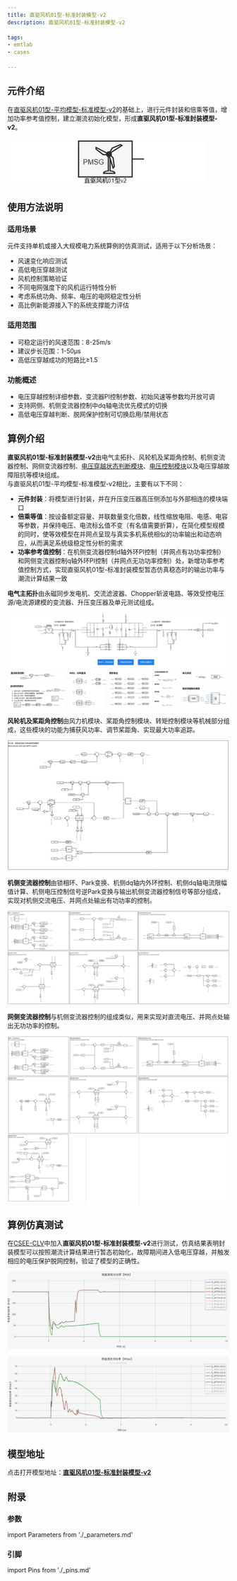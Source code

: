 ```yaml
---
title: 直驱风机01型-标准封装模型-v2
description: 直驱风机01型-标准封装模型-v2

tags:
- emtlab
- cases

---
```



## 元件介绍

在[直驱风机01型-平均模型-标准模型-v2](../../10-wtg_pmsg/10-wtg_pmsg_01/40-wtg_pmsg_01-avm-std-v2/index.md)的基础上，进行元件封装和倍乘等值，增加功率参考值控制，建立潮流初始化模型，形成**直驱风机01型-标准封装模型-v2**。  

![元件图形](./wtg_pmsg_01-avm-stdm-v2b1-graphic.png "元件图形")


## 使用方法说明

### 适用场景
元件支持单机或接入大规模电力系统算例的仿真测试，适用于以下分析场景：
   + 风速变化响应测试  
   + 高低电压穿越测试  
   + 风机控制策略验证  
   + 不同电网强度下的风机运行特性分析  
   + 考虑系统功角、频率、电压的电网稳定性分析
   + 高比例新能源接入下的系统支撑能力评估  

### 适用范围  

   + 可稳定运行的风速范围：8-25m/s  
   + 建议步长范围：1-50μs  
   + 高低压穿越成功的短路比≥1.5

### 功能概述  

   + 电压穿越控制详细参数、变流器PI控制参数、初始风速等参数均开放可调  
   + 支持网侧、机侧变流器控制中dq轴电流优先模式的切换  
   + 高低电压穿越判断、脱网保护控制可切换启用/禁用状态
  
## 算例介绍

**直驱风机01型-标准封装模型-v2**由电气主拓扑、风轮机及桨距角控制、机侧变流器控制、网侧变流器控制、[电压穿越状态判断模块](../../70-voltage-ride-though-model/10-vrt_sd-stdm-v1/index.md)、[电压控制模块](../../70-voltage-ride-though-model/20-vrt_ctrl-stdm-v1/index.md)以及电压穿越故障阻抗等模块组成。  
与直驱风机01型-平均模型-标准模型-v2相比，主要有以下不同：  

+ **元件封装**：将模型进行封装，并在升压变压器高压侧添加与外部相连的模块端口  
+ **倍乘等值**：按设备额定容量、并联数量变化倍数，线性缩放电阻、电感、电容等参数，并保持电压、电流标幺值不变（有名值需要折算），在简化模型规模的同时，使等效模型在并网点呈现与真实多机系统相似的功率输出和动态响应，从而满足系统级稳定性分析的需求  
+ **功率参考值控制**：在机侧变流器控制d轴外环PI控制（并网点有功功率控制）和网侧变流器控制q轴外环PI控制（并网点无功功率控制）处，新增功率参考值控制方式，实现直驱风机01型-标准封装模型暂态仿真稳态时的输出功率与潮流计算结果一致


**电气主拓扑**由永磁同步发电机、交流滤波器、Chopper斩波电路、等效受控电压源/电流源建模的变流器、升压变压器及单元测试组成。  

![电气主拓扑](./wtg_pmsg_01-avm-stdm-v2b1-main.png "电气主拓扑")

**风轮机及桨距角控制**由风力机模块、桨距角控制模块、转矩控制模块等机械部分组成，这些模块的功能为捕获风功率、调节桨距角、实现最大功率追踪。  

![风轮机及桨距角控制](./wtg_pmsg_01-avm-stdm-v2b1-mppt.png "风轮机及桨距角控制")


**机侧变流器控制**由锁相环、Park变换、机侧dq轴内外环控制、机侧dq轴电流限幅值计算、机侧电压控制信号逆Park变换与输出机侧变流器控制信号等部分组成，实现对机侧交流电压、并网点处输出有功功率的控制。  
  
![机侧变流器控制](./wtg_pmsg_01-avm-stdm-v2b1-msc.png "机侧变流器控制")

**网侧变流器控制**与机侧变流器控制的组成类似，用来实现对直流电压、并网点处输出无功功率的控制。  

![网侧变流器控制](./wtg_pmsg_01-avm-stdm-v2b1-gsc.png "网侧变流器控制")





  
## 算例仿真测试
在[CSEE-CLV](../../../80-csee-standard-systems/30-voltage-stability/index.md)中加入**直驱风机01型-标准封装模型-v2**进行测试，仿真结果表明封装模型可以按照潮流计算结果进行暂态初始化，故障期间进入低电压穿越，并触发相应的电压保护脱网控制，验证了模型的正确性。  

![有功功率仿真结果](./wtg_pmsg_01-avm-stdm-v2b1-p.png "有功功率仿真结果")

![无功功率仿真结果](./wtg_pmsg_01-avm-stdm-v2b1-q.png "无功功率仿真结果")  

## 模型地址

点击打开模型地址：[**直驱风机01型-标准封装模型-v2**](https://cloudpss.net/model/open-cloudpss/WTG_PMSG_01-avm-stdm-v2b1)  


## 附录

### 参数

import Parameters from './_parameters.md'

<Parameters/>

### 引脚

import Pins from './_pins.md'

<Pins/>


<!-- 
## 附：修改及调试日志

+ 20250715~0716 
  + 在之前用于标准算例测试的直驱风机01型-封装模型的基础上，将原有的高低穿控制替换为封装的电压穿越控制模型、电压穿越运行状态判断模型，并将电压穿越模型参数映射至参数列表
  + 优化整理参数列表，新增脱网保护控制参数列表
  + 修改脱网保护标志位（修改为0：正常运行；1：脱网保护），以及触发脱网保护事件日志的方式（修改为上升沿触发）
  + 加入戴维南等值电压源，等值阻抗由短路比、阻抗比计算得到
  + 加入低电压穿越故障阻抗模块
  + 删去电压穿越控制、状态判断图纸，将电压穿越相关模型移至主拓扑图纸中
  + 设置GSC、MSC变流器控制外环PI控制在电压穿越期间均被冻结，以解决输出有功小于额定值时，电压恢复后功率出现较大突刺的问题
+ 20250717 优化模型布局
+ 20250725 
  + 替换二阶传递函数模块
  + 修改电流方向和坐标变化，统一注入电网为正
  + 完善模型布局与参数、变量的标准化命名
  + 调整变流器控制中d轴电流、q轴电流与输出有功、无功功率方向一致
+ 20250728 计算并网点电压标幺值时，基准值修改为并网点电压有效值/并网点电压幅值，以根据潮流计算结果正确计算并网点电压标幺值

-->
